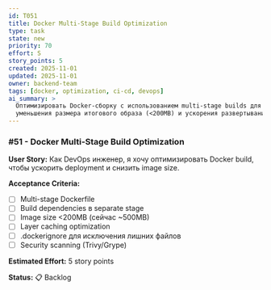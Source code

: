 ```yaml
---
id: T051
title: Docker Multi-Stage Build Optimization
type: task
state: new
priority: 70
effort: S
story_points: 5
created: 2025-11-01
updated: 2025-11-01
owner: backend-team
tags: [docker, optimization, ci-cd, devops]
ai_summary: >
  Оптимизировать Docker-сборку с использованием multi-stage builds для
  уменьшения размера итогового образа (<200MB) и ускорения развертывания.
---
```


### #51 - Docker Multi-Stage Build Optimization

**User Story:**
Как DevOps инженер, я хочу оптимизировать Docker build, чтобы ускорить deployment и снизить image size.

**Acceptance Criteria:**
- [ ] Multi-stage Dockerfile
- [ ] Build dependencies в separate stage
- [ ] Image size <200MB (сейчас ~500MB)
- [ ] Layer caching optimization
- [ ] .dockerignore для исключения лишних файлов
- [ ] Security scanning (Trivy/Grype)

**Estimated Effort:** 5 story points

**Status:** 📋 Backlog